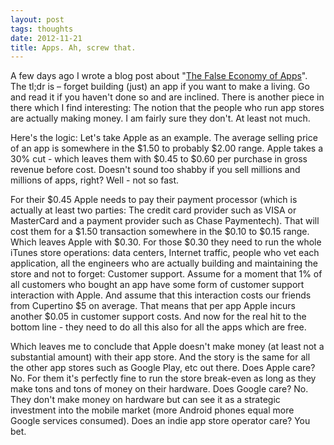 ```yaml
---
layout: post
tags: thoughts
date: 2012-11-21
title: Apps. Ah, screw that.
---
```

A few days ago I wrote a blog post about "[The False Economy of Apps](http://blog.finette.com/2012/11/20/the-false-economy-of-apps/)". The tl;dr is – forget building (just) an app if you want to make a living. Go and read it if you haven't done so and are inclined. There is another piece in there which I find interesting: The notion that the people who run app stores are actually making money. I am fairly sure they don't. At least not much.

Here's the logic: Let's take Apple as an example. The average selling price of an app is somewhere in the $1.50 to probably $2.00 range. Apple takes a 30% cut - which leaves them with $0.45 to $0.60 per purchase in gross revenue before cost. Doesn't sound too shabby if you sell millions and millions of apps, right? Well - not so fast.

For their $0.45 Apple needs to pay their payment processor (which is actually at least two parties: The credit card provider such as VISA or MasterCard and a payment provider such as Chase Paymentech). That will cost them for a $1.50 transaction somewhere in the $0.10 to $0.15 range. Which leaves Apple with $0.30. For those $0.30 they need to run the whole iTunes store operations: data centers, Internet traffic, people who vet each application, all the engineers who are actually building and maintaining the store and not to forget: Customer support. Assume for a moment that 1% of all customers who bought an app have some form of customer support interaction with Apple. And assume that this interaction costs our friends from Cupertino $5 on average. That means that per app Apple incurs another $0.05 in customer support costs. And now for the real hit to the bottom line - they need to do all this also for all the apps which are free.

Which leaves me to conclude that Apple doesn't make money (at least not a substantial amount) with their app store. And the story is the same for all the other app stores such as Google Play, etc out there. Does Apple care? No. For them it's perfectly fine to run the store break-even as long as they make tons and tons of money on their hardware. Does Google care? No. They don't make money on hardware but can see it as a strategic investment into the mobile market (more Android phones equal more Google services consumed). Does an indie app store operator care? You bet.